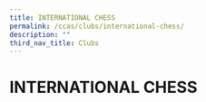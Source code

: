 ```yaml
---
title: INTERNATIONAL CHESS
permalink: /ccas/clubs/international-chess/
description: ""
third_nav_title: Clubs
---
```

# INTERNATIONAL CHESS

